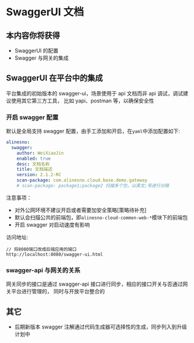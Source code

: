# SwaggerUI 文档

## 本内容你将获得

- SwaggerUI 的配置
- Swagger 与网关的集成

## SwaggerUI 在平台中的集成

平台集成的初始版本的 swagger-ui，场景使用于 api 文档而非 api 调试，调试建议使用其它第三方工具，
比如 yapi、postman 等，以确保安全性

### 开启 swagger 配置

默认是全局支持 swagger 配置，由手工添加和开启，在`yaml`中添加配置如下:

```yaml
alinesno:
  swagger:
    author: WeiXiaoJin
    enabled: true
    desc: 文档名称
    title: 文档描述
    version: 2.1.2-RC
    scan-package: com.alinesno.cloud.base.demo.gateway
    # scan-package: package1;package2 扫描多个包，以英文;号进行分隔
```

注意事项：

- 对外公网环境不建议开启或者需要加安全策略[策略待补充]
- 默认会扫描公共的前端包，即`alinesno-cloud-common-web-*`模块下的前端包
- 开启 swagger 对启动速度有影响

访问地址:
```shell
// 将8080端口改成后端应用的端口
http://localhost:8080/swagger-ui.html
```

### swagger-api 与网关的关系

网关同步的接口是通过 swagger-api 接口进行同步，相应的接口开关与否通过网关平台进行管理的，
同时与开放平台整合的

## 其它

- 后期新版本 swagger 注解通过代码生成器可选择性的生成，同步列入到升级计划中
